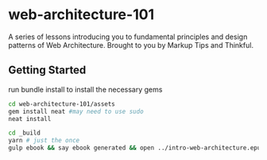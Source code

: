 # web-architecture-101
A series of lessons introducing you to fundamental principles and design patterns of Web Architecture. Brought to you by Markup Tips and Thinkful.

## Getting Started

run bundle install to install the necessary gems

```bash 
cd web-architecture-101/assets
gem install neat #may need to use sudo 
neat install
```

```bash 
cd _build
yarn # just the once 
gulp ebook && say ebook generated && open ../intro-web-architecture.epub
```